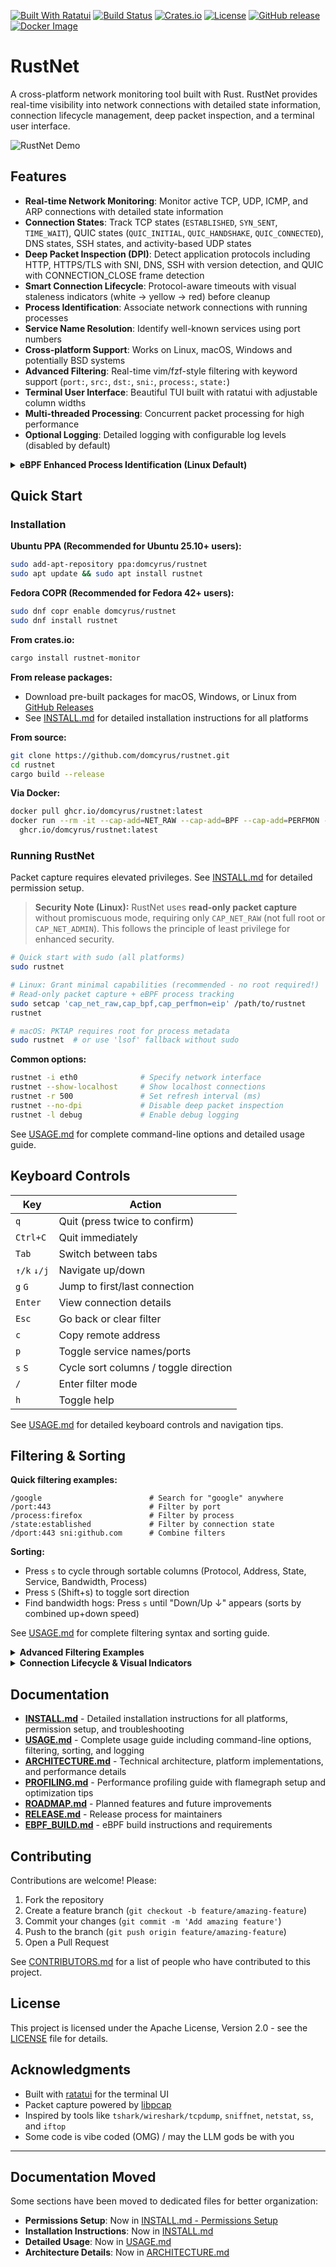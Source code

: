[![Built With Ratatui](https://ratatui.rs/built-with-ratatui/badge.svg)](https://ratatui.rs/)
[![Build Status](https://github.com/domcyrus/rustnet/workflows/Rust/badge.svg)](https://github.com/domcyrus/rustnet/actions)
[![Crates.io](https://img.shields.io/crates/v/rustnet-monitor.svg)](https://crates.io/crates/rustnet-monitor)
[![License](https://img.shields.io/badge/license-Apache--2.0-blue.svg)](LICENSE)
[![GitHub release](https://img.shields.io/github/v/release/domcyrus/rustnet.svg)](https://github.com/domcyrus/rustnet/releases)
[![Docker Image](https://img.shields.io/badge/docker-ghcr.io-blue?logo=docker)](https://github.com/domcyrus/rustnet/pkgs/container/rustnet)

# RustNet

A cross-platform network monitoring tool built with Rust. RustNet provides real-time visibility into network connections with detailed state information, connection lifecycle management, deep packet inspection, and a terminal user interface.

![RustNet Demo](./assets/rustnet.gif)

## Features

- **Real-time Network Monitoring**: Monitor active TCP, UDP, ICMP, and ARP connections with detailed state information
- **Connection States**: Track TCP states (`ESTABLISHED`, `SYN_SENT`, `TIME_WAIT`), QUIC states (`QUIC_INITIAL`, `QUIC_HANDSHAKE`, `QUIC_CONNECTED`), DNS states, SSH states, and activity-based UDP states
- **Deep Packet Inspection (DPI)**: Detect application protocols including HTTP, HTTPS/TLS with SNI, DNS, SSH with version detection, and QUIC with CONNECTION_CLOSE frame detection
- **Smart Connection Lifecycle**: Protocol-aware timeouts with visual staleness indicators (white → yellow → red) before cleanup
- **Process Identification**: Associate network connections with running processes
- **Service Name Resolution**: Identify well-known services using port numbers
- **Cross-platform Support**: Works on Linux, macOS, Windows and potentially BSD systems
- **Advanced Filtering**: Real-time vim/fzf-style filtering with keyword support (`port:`, `src:`, `dst:`, `sni:`, `process:`, `state:`)
- **Terminal User Interface**: Beautiful TUI built with ratatui with adjustable column widths
- **Multi-threaded Processing**: Concurrent packet processing for high performance
- **Optional Logging**: Detailed logging with configurable log levels (disabled by default)

<details>
<summary><b>eBPF Enhanced Process Identification (Linux Default)</b></summary>

RustNet uses kernel eBPF programs by default on Linux for enhanced performance and lower overhead process identification. However, this comes with important limitations:

**Process Name Limitations:**
- eBPF uses the kernel's `comm` field, which is limited to 16 characters
- Shows the task/thread command name, not the full executable path
- Multi-threaded applications often show thread names instead of the main process name

**Real-world Examples:**
- **Firefox**: May appear as "Socket Thread", "Web Content", "Isolated Web Co", or "MainThread"
- **Chrome**: May appear as "ThreadPoolForeg", "Chrome_IOThread", "BrokerProcess", or "SandboxHelper"
- **Electron apps**: Often show as "electron", "node", or internal thread names
- **System processes**: Show truncated names like "systemd-resolve" → "systemd-resolve"

**Fallback Behavior:**
- When eBPF fails to load or lacks sufficient permissions, RustNet automatically falls back to standard procfs-based process identification
- Standard mode provides full process names but with higher CPU overhead
- eBPF is enabled by default; no special build flags needed

To disable eBPF and use procfs-only mode, build with:
```bash
cargo build --release --no-default-features
```

See [EBPF_BUILD.md](EBPF_BUILD.md) for more details and [ARCHITECTURE.md](ARCHITECTURE.md) for technical information.

</details>

## Quick Start

### Installation

**Ubuntu PPA (Recommended for Ubuntu 25.10+ users):**
```bash
sudo add-apt-repository ppa:domcyrus/rustnet
sudo apt update && sudo apt install rustnet
```

**Fedora COPR (Recommended for Fedora 42+ users):**
```bash
sudo dnf copr enable domcyrus/rustnet
sudo dnf install rustnet
```

**From crates.io:**
```bash
cargo install rustnet-monitor
```

**From release packages:**
- Download pre-built packages for macOS, Windows, or Linux from [GitHub Releases](https://github.com/domcyrus/rustnet/releases)
- See [INSTALL.md](INSTALL.md) for detailed installation instructions for all platforms

**From source:**
```bash
git clone https://github.com/domcyrus/rustnet.git
cd rustnet
cargo build --release
```

**Via Docker:**
```bash
docker pull ghcr.io/domcyrus/rustnet:latest
docker run --rm -it --cap-add=NET_RAW --cap-add=BPF --cap-add=PERFMON --net=host \
  ghcr.io/domcyrus/rustnet:latest
```

### Running RustNet

Packet capture requires elevated privileges. See [INSTALL.md](INSTALL.md) for detailed permission setup.

> **Security Note (Linux):** RustNet uses **read-only packet capture** without promiscuous mode, requiring only `CAP_NET_RAW` (not full root or `CAP_NET_ADMIN`). This follows the principle of least privilege for enhanced security.

```bash
# Quick start with sudo (all platforms)
sudo rustnet

# Linux: Grant minimal capabilities (recommended - no root required!)
# Read-only packet capture + eBPF process tracking
sudo setcap 'cap_net_raw,cap_bpf,cap_perfmon=eip' /path/to/rustnet
rustnet

# macOS: PKTAP requires root for process metadata
sudo rustnet  # or use 'lsof' fallback without sudo
```

**Common options:**
```bash
rustnet -i eth0              # Specify network interface
rustnet --show-localhost     # Show localhost connections
rustnet -r 500               # Set refresh interval (ms)
rustnet --no-dpi             # Disable deep packet inspection
rustnet -l debug             # Enable debug logging
```

See [USAGE.md](USAGE.md) for complete command-line options and detailed usage guide.

## Keyboard Controls

| Key | Action |
|-----|--------|
| `q` | Quit (press twice to confirm) |
| `Ctrl+C` | Quit immediately |
| `Tab` | Switch between tabs |
| `↑/k` `↓/j` | Navigate up/down |
| `g` `G` | Jump to first/last connection |
| `Enter` | View connection details |
| `Esc` | Go back or clear filter |
| `c` | Copy remote address |
| `p` | Toggle service names/ports |
| `s` `S` | Cycle sort columns / toggle direction |
| `/` | Enter filter mode |
| `h` | Toggle help |

See [USAGE.md](USAGE.md) for detailed keyboard controls and navigation tips.

## Filtering & Sorting

**Quick filtering examples:**
```
/google                        # Search for "google" anywhere
/port:443                      # Filter by port
/process:firefox               # Filter by process
/state:established             # Filter by connection state
/dport:443 sni:github.com      # Combine filters
```

**Sorting:**
- Press `s` to cycle through sortable columns (Protocol, Address, State, Service, Bandwidth, Process)
- Press `S` (Shift+s) to toggle sort direction
- Find bandwidth hogs: Press `s` until "Down/Up ↓" appears (sorts by combined up+down speed)

See [USAGE.md](USAGE.md) for complete filtering syntax and sorting guide.

<details>
<summary><b>Advanced Filtering Examples</b></summary>

**Keyword filters:**
- `port:44` - Ports containing "44" (443, 8080, 4433)
- `sport:80` - Source ports containing "80"
- `dport:443` - Destination ports containing "443"
- `src:192.168` - Source IPs containing "192.168"
- `dst:github.com` - Destinations containing "github.com"
- `process:ssh` - Process names containing "ssh"
- `sni:api` - SNI hostnames containing "api"
- `ssh:openssh` - SSH connections using OpenSSH
- `state:established` - Filter by protocol state
- `proto:tcp` - Filter by protocol type

**State filtering:**
- `state:syn_recv` - Half-open connections (SYN flood detection)
- `state:established` - Established connections only
- `state:quic_connected` - Active QUIC connections
- `state:dns_query` - DNS query connections

**Combined examples:**
- `sport:80 process:nginx` - Nginx connections from port 80
- `dport:443 sni:google.com` - HTTPS to Google
- `process:firefox state:quic_connected` - Firefox QUIC connections
- `dport:22 ssh:openssh state:established` - Established OpenSSH connections

</details>

<details>
<summary><b>Connection Lifecycle & Visual Indicators</b></summary>

RustNet uses smart timeouts and visual warnings before removing connections:

**Visual staleness indicators:**
- **White**: Active (< 75% of timeout)
- **Yellow**: Stale (75-90% of timeout)
- **Red**: Critical (> 90% of timeout)

**Protocol-aware timeouts:**
- **HTTP/HTTPS**: 10 minutes (supports keep-alive)
- **SSH**: 30 minutes (long sessions)
- **TCP active**: 10 minutes, idle: 5 minutes
- **QUIC active**: 10 minutes, idle: 5 minutes
- **DNS**: 30 seconds
- **TCP CLOSED**: 5 seconds

Example: An HTTP connection turns yellow at 7.5 min, red at 9 min, and is removed at 10 min.

See [USAGE.md](USAGE.md) for complete timeout details.

</details>

## Documentation

- **[INSTALL.md](INSTALL.md)** - Detailed installation instructions for all platforms, permission setup, and troubleshooting
- **[USAGE.md](USAGE.md)** - Complete usage guide including command-line options, filtering, sorting, and logging
- **[ARCHITECTURE.md](ARCHITECTURE.md)** - Technical architecture, platform implementations, and performance details
- **[PROFILING.md](PROFILING.md)** - Performance profiling guide with flamegraph setup and optimization tips
- **[ROADMAP.md](ROADMAP.md)** - Planned features and future improvements
- **[RELEASE.md](RELEASE.md)** - Release process for maintainers
- **[EBPF_BUILD.md](EBPF_BUILD.md)** - eBPF build instructions and requirements

## Contributing

Contributions are welcome! Please:

1. Fork the repository
2. Create a feature branch (`git checkout -b feature/amazing-feature`)
3. Commit your changes (`git commit -m 'Add amazing feature'`)
4. Push to the branch (`git push origin feature/amazing-feature`)
5. Open a Pull Request

See [CONTRIBUTORS.md](CONTRIBUTORS.md) for a list of people who have contributed to this project.

## License

This project is licensed under the Apache License, Version 2.0 - see the [LICENSE](LICENSE) file for details.

## Acknowledgments

- Built with [ratatui](https://github.com/ratatui-org/ratatui) for the terminal UI
- Packet capture powered by [libpcap](https://www.tcpdump.org/)
- Inspired by tools like `tshark/wireshark/tcpdump`, `sniffnet`, `netstat`, `ss`, and `iftop`
- Some code is vibe coded (OMG) / may the LLM gods be with you

---

## Documentation Moved

Some sections have been moved to dedicated files for better organization:

- **Permissions Setup**: Now in [INSTALL.md - Permissions Setup](INSTALL.md#permissions-setup)
- **Installation Instructions**: Now in [INSTALL.md](INSTALL.md)
- **Detailed Usage**: Now in [USAGE.md](USAGE.md)
- **Architecture Details**: Now in [ARCHITECTURE.md](ARCHITECTURE.md)
